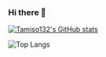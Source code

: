 ### Hi there 👋

[![Tamiso132's GitHub stats](https://github-readme-stats.vercel.app/api?username=tamiso132)](https://github.com/tamiso132/github-readme-stats)

![Top Langs](https://github-readme-stats.vercel.app/api/top-langs/?username=tamiso132&langs_count=8)

